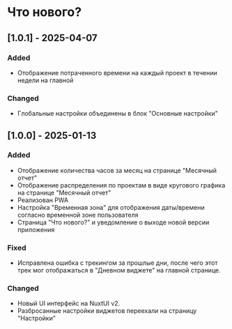 # Что нового?

## [1.0.1] - 2025-04-07
### Added
- Отображение потраченного времени на каждый проект в течении недели на главной

### Changed
- Глобальные настройки объединены в блок "Основные настройки"

## [1.0.0] - 2025-01-13
### Added
- Отображение количества часов за месяц на странице "Месячный отчет"
- Отображение распределения по проектам в виде кругового графика на странице "Месячный отчет"
- Реализован PWA
- Настройка "Временная зона" для отображения даты/времени согласно временной зоне пользователя
- Страница "Что нового?" и уведомление о выходе новой версии приложения

### Fixed
- Исправлена ошибка с трекингом за прошлые дни, после чего этот трек мог отображаться в "Дневном виджете" на главной странице.

### Changed
- Новый UI интерфейс на NuxtUI v2.
- Разбросанные настройки виджетов переехали на страницу  "Настройки"
